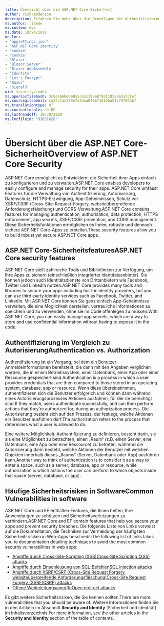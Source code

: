 ```yaml
---
title: Übersicht über die ASP.NET Core-Sicherheit
author: rick-anderson
description: Erfahren Sie mehr über die Grundlagen der Authentifizierung, Autorisierung und Sicherheit in ASP.NET Core.
ms.author: riande
ms.custom: mvc
ms.date: 10/24/2018
no-loc:
- 'appsettings.json'
- 'ASP.NET Core Identity'
- 'cookie'
- 'Cookie'
- 'Blazor'
- 'Blazor Server'
- 'Blazor WebAssembly'
- 'Identity'
- "Let's Encrypt"
- 'Razor'
- 'SignalR'
uid: security/index
ms.openlocfilehash: 3c86c66bebe8a5ce1c195ebf931193e7e2a73fef
ms.sourcegitcommit: ca34c1ac578e7d3daa0febf1810ba5fc74f60bbf
ms.translationtype: HT
ms.contentlocale: de-DE
ms.lasthandoff: 10/30/2020
ms.locfileid: "93051628"
---
```

# <a name="overview-of-aspnet-core-security"></a><span data-ttu-id="af8a8-103">Übersicht über die ASP.NET Core-Sicherheit</span><span class="sxs-lookup"><span data-stu-id="af8a8-103">Overview of ASP.NET Core Security</span></span>

<span data-ttu-id="af8a8-104">ASP.NET Core ermöglicht es Entwicklern, die Sicherheit ihrer Apps einfach zu konfigurieren und zu verwalten.</span><span class="sxs-lookup"><span data-stu-id="af8a8-104">ASP.NET Core enables developers to easily configure and manage security for their apps.</span></span> <span data-ttu-id="af8a8-105">ASP.NET Core umfasst Features für die Verwaltung von Authentifizierung, Autorisierung, Datenschutz, HTTPS-Erzwingung, App-Geheimnissen, Schutz vor XSRF/CSRF (Cross-Site-Request-Forgery, websiteübergreifende Anforderungsfälschung) und CORS-Verwaltung.</span><span class="sxs-lookup"><span data-stu-id="af8a8-105">ASP.NET Core contains features for managing authentication, authorization, data protection, HTTPS enforcement, app secrets, XSRF/CSRF prevention, and CORS management.</span></span> <span data-ttu-id="af8a8-106">Diese Sicherheitsfunktionen ermöglichen es Ihnen, robuste und dennoch sichere ASP.NET Core-Apps zu erstellen.</span><span class="sxs-lookup"><span data-stu-id="af8a8-106">These security features allow you to build robust yet secure ASP.NET Core apps.</span></span>

## <a name="aspnet-core-security-features"></a><span data-ttu-id="af8a8-107">ASP.NET Core-Sicherheitsfeatures</span><span class="sxs-lookup"><span data-stu-id="af8a8-107">ASP.NET Core security features</span></span>

<span data-ttu-id="af8a8-108">ASP.NET Core stellt zahlreiche Tools und Bibliotheken zur Verfügung, um Ihre Apps zu sichern (einschließlich integrierter Identitätsanbieter). Sie können jedoch auch Identitätsdienste von Drittanbietern wie Facebook, Twitter und LinkedIn nutzen.</span><span class="sxs-lookup"><span data-stu-id="af8a8-108">ASP.NET Core provides many tools and libraries to secure your apps including built-in identity providers, but you can use third-party identity services such as Facebook, Twitter, and LinkedIn.</span></span> <span data-ttu-id="af8a8-109">Mit ASP.NET Core können Sie ganz einfach App-Geheimnisse verwalten, die eine Möglichkeit darstellen, vertrauliche Informationen zu speichern und zu verwenden, ohne sie im Code offenlegen zu müssen.</span><span class="sxs-lookup"><span data-stu-id="af8a8-109">With ASP.NET Core, you can easily manage app secrets, which are a way to store and use confidential information without having to expose it in the code.</span></span>

## <a name="authentication-vs-authorization"></a><span data-ttu-id="af8a8-110">Authentifizierung im Vergleich zu Autorisierung</span><span class="sxs-lookup"><span data-stu-id="af8a8-110">Authentication vs. Authorization</span></span>

<span data-ttu-id="af8a8-111">Authentifizierung ist ein Vorgang, bei dem ein Benutzer Anmeldeinformationen bereitstellt, die dann mit den Angaben verglichen werden, die in einem Betriebssystem, einer Datenbank, einer App oder einer Ressource gespeichert sind.</span><span class="sxs-lookup"><span data-stu-id="af8a8-111">Authentication is a process in which a user provides credentials that are then compared to those stored in an operating system, database, app or resource.</span></span> <span data-ttu-id="af8a8-112">Wenn diese übereinstimmen, authentifizieren sich die Benutzer erfolgreich und können dann während eines Autorisierungsprozesses Aktionen ausführen, für die sie berechtigt sind.</span><span class="sxs-lookup"><span data-stu-id="af8a8-112">If they match, users authenticate successfully, and can then perform actions that they're authorized for, during an authorization process.</span></span> <span data-ttu-id="af8a8-113">Die Autorisierung bezieht sich auf den Prozess, der festlegt, welche Aktionen ein Benutzer ausführen darf.</span><span class="sxs-lookup"><span data-stu-id="af8a8-113">The authorization refers to the process that determines what a user is allowed to do.</span></span>

<span data-ttu-id="af8a8-114">Eine weitere Möglichkeit, Authentifizierung zu definieren, besteht darin, sie als eine Möglichkeit zu betrachten, einen „Raum“ (z.B. einen Server, eine Datenbank, eine App oder eine Ressource) zu betreten, während die Autorisierung darin besteht, welche Aktionen der Benutzer mit welchen Objekten innerhalb dieses „Raums“ (Server, Datenbank oder App) ausführen kann.</span><span class="sxs-lookup"><span data-stu-id="af8a8-114">Another way to think of authentication is to consider it as a way to enter a space, such as a server, database, app or resource, while authorization is which actions the user can perform to which objects inside that space (server, database, or app).</span></span>

## <a name="common-vulnerabilities-in-software"></a><span data-ttu-id="af8a8-115">Häufige Sicherheitsrisiken in Software</span><span class="sxs-lookup"><span data-stu-id="af8a8-115">Common Vulnerabilities in software</span></span>

<span data-ttu-id="af8a8-116">ASP.NET Core und EF enthalten Features, die Ihnen helfen, Ihre Anwendungen zu schützen und Sicherheitsverletzungen zu verhindern.</span><span class="sxs-lookup"><span data-stu-id="af8a8-116">ASP.NET Core and EF contain features that help you secure your apps and prevent security breaches.</span></span> <span data-ttu-id="af8a8-117">Die folgende Liste von Links verweist auf die Dokumentation, die Techniken zur Vermeidung der häufigsten Sicherheitsrisiken in Web-Apps beschreibt:</span><span class="sxs-lookup"><span data-stu-id="af8a8-117">The following list of links takes you to documentation detailing techniques to avoid the most common security vulnerabilities in web apps:</span></span>

* [<span data-ttu-id="af8a8-118">Angriffe durch Cross-Site-Scripting (XSS)</span><span class="sxs-lookup"><span data-stu-id="af8a8-118">Cross-Site Scripting (XSS) attacks</span></span>](xref:security/cross-site-scripting)
* [<span data-ttu-id="af8a8-119">Angriffe durch Einschleusung von SQL-Befehlen</span><span class="sxs-lookup"><span data-stu-id="af8a8-119">SQL injection attacks</span></span>](/ef/core/querying/raw-sql)
* [<span data-ttu-id="af8a8-120">Angriffe durch XSRF/CSRF (Cross-Site Request Forgery, websiteübergreifende Anforderungsfälschung)</span><span class="sxs-lookup"><span data-stu-id="af8a8-120">Cross-Site Request Forgery (XSRF/CSRF) attacks</span></span>](xref:security/anti-request-forgery)
* [<span data-ttu-id="af8a8-121">Offene Weiterleitungsangriffe</span><span class="sxs-lookup"><span data-stu-id="af8a8-121">Open redirect attacks</span></span>](xref:security/preventing-open-redirects)

<span data-ttu-id="af8a8-122">Es gibt weitere Sicherheitsrisiken, die Sie kennen sollten.</span><span class="sxs-lookup"><span data-stu-id="af8a8-122">There are more vulnerabilities that you should be aware of.</span></span> <span data-ttu-id="af8a8-123">Weitere Informationen finden Sie in den Artikeln im Abschnitt **Security and Identity** (Sicherheit und Identität) im Inhaltsverzeichnis.</span><span class="sxs-lookup"><span data-stu-id="af8a8-123">For more information, see the other articles in the **Security and Identity** section of the table of contents.</span></span>
